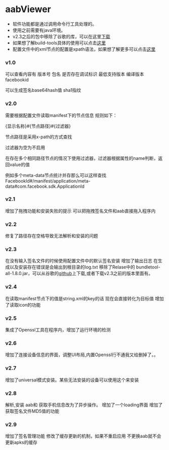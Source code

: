 # aabViewer

 - 软件功能都是通过调用命令行工具处理的。
 - 使用之前需要有java环境。
 - v2.3之后的包中移除了谷歌的库，可以在这里[下载](https://github.com/google/bundletool/releases)
 - 如果想了解build-tools具体的使用可以点击[这里](https://developer.android.com/studio/command-line/bundletool)
 - 配置文件中的xml节点的配置是xpath语法，如果想了解更多可以点击[这里 ](https://www.w3school.com.cn/xpath/xpath_syntax.asp)



### v1.0
可以查看内容有
版本号
包名
是否存在调试标识
最低支持版本
编译版本
facebookid

可以生成签名base64hash值
sha1指纹

### v2.0
需要根据配置文件读取manifest下的节点信息
规则如下：

{显示名称}#{节点路径}#{过滤器}

节点路径是采用x-path的方式查找

过滤器为空为不启用

在存在多个相同路径节点的情况下使用过滤器，过滤器根据属性的name判断，返回value的值

例如多个meta-data节点统计并存那么可以这样查找
FacebookId#/manifest/application/meta-data#com.facebook.sdk.ApplicationId


### v2.1
增加了拖拽功能和安装失败的提示
可以把拖拽签名文件和aab直接拖入程序内

### v2.2
修复了路径存在空格导致无法解析和安装的问题

### v2.3
在没有输入签名文件的时候使用配置文件中的默认签名安装
增加了输出日志 在生成以及安装存在错误是会输出到根目录的log.txt
移除了Relase中的 bundletool-all-1.8.0.jar，可以从谷歌的[github](https://github.com/google/bundletool/releases)上下载,或者下载v2.3之前的版本里面有。

### v2.4
在读取manifest节点下的值是string.xml的key的话 现在会直接转化为目标值
增加了读取icon的功能

### v2.5
集成了Openssl工具在程序内，增加了运行环境的检测

### v2.6
增加了连接设备信息的界面，调整UI布局,内置Openssl行不通我又给删掉了。。

### v2.7
增加了universal模式安装。某些无法安装的设备可以使用这个来安装

### v2.8
解析,安装 aab和 获取手机信息改为了异步操作。
增加了一个loading界面
增加了获取签名文件MD5值的功能 

### v2.9
增加了签名管理功能
修改了缓存更新的机制，如果不重启应用 不更换aab就不会更新apks的缓存
